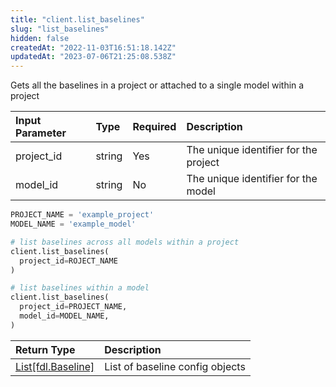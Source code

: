 ```yaml
---
title: "client.list_baselines"
slug: "list_baselines"
hidden: false
createdAt: "2022-11-03T16:51:18.142Z"
updatedAt: "2023-07-06T21:25:08.538Z"
---
```

Gets all the baselines in a project or attached to a single model within a project

| Input Parameter | Type   | Required | Description                           |
| :-------------- | :----- | :------- | :------------------------------------ |
| project_id      | string | Yes      | The unique identifier for the project |
| model_id        | string | No       | The unique identifier for the model   |

```python Usage
PROJECT_NAME = 'example_project'
MODEL_NAME = 'example_model'

# list baselines across all models within a project
client.list_baselines(
  project_id=ROJECT_NAME
)

# list baselines within a model
client.list_baselines(
  project_id=PROJECT_NAME,
  model_id=MODEL_NAME,
)
```

| Return Type                             | Description                     |
| :-------------------------------------- | :------------------------------ |
| [List\[fdl.Baseline\]](ref:fdlbaseline) | List of baseline config objects |
